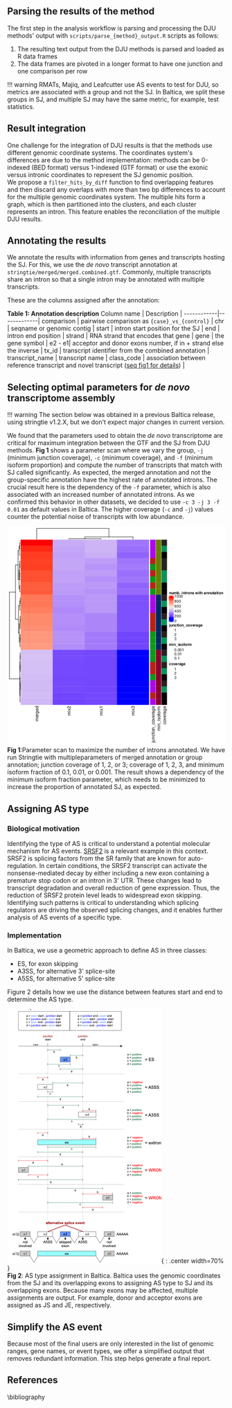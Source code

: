 ## Parsing the results of the method 

The first step in the analysis workflow is parsing and processing the DJU methods' output with `scripts/parse_{method}_output.R` scripts as follows:

1. The resulting text output from the DJU methods is parsed and loaded as R data frames
1. The data frames are pivoted in a longer format to have one junction and one comparison per row 

!!! warning
    RMATs, Majiq, and Leafcutter use AS events to test for DJU, so metrics are associated with a group and not the SJ. In Baltica, we split these groups in SJ, and multiple SJ may have the same metric, for example, test statistics.

<!-- !!! warning
    majiq and rmats may be assigned multiple scores to an SJ to different AS types. For these, Baltica selects the maximum score as the representative.  
 -->

## Result integration 

One challenge for the integration of DJU results is that the methods use different genomic coordinate systems. 
The coordinates system's differences are due to the method implementation: methods can be 0-indexed (BED format) versus 1-indexed (GTF format) or use the exonic versus intronic coordinates to represent the SJ genomic position.   
We propose a `filter_hits_by_diff` function to find overlapping features and then discard any overlaps with more than two bp differences to account for the multiple genomic coordinates system.
The multiple hits form a graph, which is then partitioned into the clusters, and each cluster represents an intron. 
This feature enables the reconciliation of the multiple DJU results.

## Annotating the results 

We annotate the results with information from genes and transcripts hosting the SJ. 
For this, we use the _de novo_ transcript annotation at `stringtie/merged/merged.combined.gtf`. 
Commonly, multiple transcripts share an intron so that a single intron may be annotated with multiple transcripts.

These are the columns assigned after the annotation:

__Table 1: Annotation description__
Column name | Description |
------------|-------------|
comparison | pairwise comparison as `{case}_vs_{control}` |
chr | seqname or genomic contig |
start | intron start position for the SJ | 
end |  intron end position | 
strand | RNA strand that encodes that gene |
gene | the gene symbol | 
e2 - e1| acceptor and donor exons number, if in + strand else the inverse | 
tx_id | transcript identifier from the combined annotation |
transcript_name | transcript name | 
class_code | association between reference transcript and novel transcript ([seq fig1 for details]( https://doi.org/10.12688/f1000research.23297.1)) |

## Selecting optimal parameters for _de novo_ transcriptome assembly

!!! warning
    The section below was obtained in a previous Baltica release, using stringtie v1.2.X, but we don't expect major changes in current version.

We found that the parameters used to obtain the _de novo_ transcriptome are critical for maximum integration between the GTF and the SJ from DJU methods.
__Fig 1__ shows a parameter scan where we vary the group, `-j` (minimum junction coverage), `-c` (minimum coverage), and `-f` (minimum isoform proportion) and compute the number of transcripts that match with SJ called significantly. 
As expected, the merged annotation and not the group-specific annotation have the highest rate of annotated introns. 
The crucial result here is the dependency of the `-f` parameter, which is also associated with an increased number of annotated introns. 
As we confirmed this behavior in other datasets, we decided to use `-c 3 -j 3 -f 0.01` as default values in Baltica. 
The higher coverage (`-c` and `-j`) values counter the potential noise of transcripts with low abundance.

![](img/stringtie_parameter_scan_heatmap.png)  
__Fig 1__:Parameter scan to maximize the number of introns annotated.
We have run Stringtie with multipleparameters of merged annotation or group annotation; junction coverage of 1, 2, or 3; coverage of 1, 2, 3, and minimum isoform fraction of 0.1, 0.01, or 0.001. 
The result shows a dependency of the minimum isoform fraction parameter, which needs to be minimized to increase the proportion of annotated SJ, as expected.

## Assigning AS type

### Biological motivation
Identifying the type of AS is critical to understand a potential molecular mechanism for AS events. [SRSF2](https://www.uniprot.org/uniprot/Q01130) is a relevant example in this context. SRSF2 is splicing factors from the SR family that are known for auto-regulation. In certain conditions, the SRSF2 transcript can activate the nonsense-mediated decay by either including a new exon containing a premature stop codon or an intron in  3' UTR. These changes lead to transcript degradation and overall reduction of gene expression. Thus, the reduction of SRSF2 protein level leads to widespread exon skipping. Identifying such patterns is critical to understanding which splicing regulators are driving the observed splicing changes, and it enables further analysis of AS events of a specific type.

### Implementation
In Baltica, we use a geometric approach to define AS in three classes:
- ES, for exon skipping
- A3SS, for alternative 3' splice-site
- A5SS, for alternative 5' splice-site

Figure 2 details how we use the distance between features start and end to determine the AS type.

![](img/Baltica_as_type.png){ : .center width=70% }  
__Fig 2__: AS type assignment in Baltica. Baltica uses the genomic coordinates from the SJ and its overlapping exons to assigning AS type to SJ and its overlapping exons. Because many exons may be affected, multiple assignments are output. For example, donor and acceptor exons are assigned as JS and JE, respectively. 

## Simplify the AS event
Because most of the final users are only interested in the list of genomic ranges, gene names, or event types, we offer a simplified output that removes redundant information. This step helps generate a final report. 

## References
\bibliography
